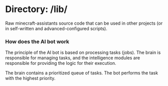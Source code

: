 # Directory: /lib/

Raw minecraft-assistants source code that can be used in other projects (or in self-written and advanced-configured scripts).

### How does the AI ​​bot work

The principle of the AI ​​bot is based on processing tasks (jobs).
The brain is responsible for managing tasks, and the intelligence modules are responsible for providing the logic for their execution.

The brain contains a prioritized queue of tasks. The bot performs the task with the highest priority.
